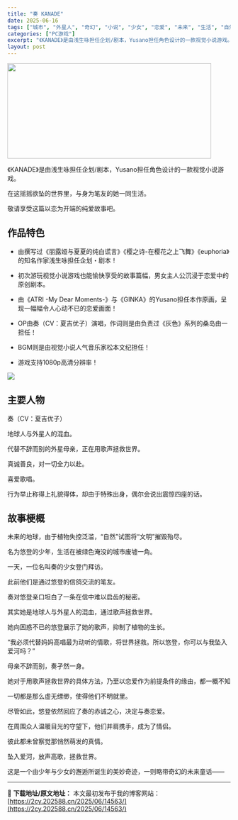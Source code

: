 ```yaml
---
title: "奏 KANADE"
date: 2025-06-16
tags: ["城市", "外星人", "奇幻", "小说", "少女", "恋爱", "未来", "生活", "自然", "视觉小说"]
categories: ["PC游戏"]
excerpt: "《KANADE》是由浅生咏担任企划/剧本，Yusano担任角色设计的一款视觉小说游戏。 在这摇摇欲坠的世界里，与身为笔友的她一同生活。 敬请享受这篇以恋为开端的纯爱故事吧。 作品特色 由撰写过《丽露娅与夏夏的纯白谎言》《樱之诗-在樱花之上飞舞》《euphoria》的知名作家浅生咏担任企划・剧本！ 初&hellip;"
layout: post
---
```


<img class="aligncenter size-full wp-image-14560" src="https://2cy.202588.cn/wp-content/uploads/2025/06/2025061612455382.webp" alt="" width="460" height="215" />
<p class="bb_paragraph">《KANADE》是由浅生咏担任企划/剧本，Yusano担任角色设计的一款视觉小说游戏。</p>
<p class="bb_paragraph">在这摇摇欲坠的世界里，与身为笔友的她一同生活。</p>
<p class="bb_paragraph">敬请享受这篇以恋为开端的纯爱故事吧。</p>

<h2 class="bb_tag">作品特色</h2>
<ul class="bb_ul">
 	<li>
<p class="bb_paragraph">由撰写过《丽露娅与夏夏的纯白谎言》《樱之诗-在樱花之上飞舞》《euphoria》的知名作家浅生咏担任企划・剧本！</p>
</li>
 	<li>
<p class="bb_paragraph">初次游玩视觉小说游戏也能愉快享受的故事篇幅，男女主人公沉浸于恋爱中的原创剧本。</p>
</li>
 	<li>
<p class="bb_paragraph">由《ATRI -My Dear Moments-》与《GINKA》的Yusano担任本作原画，呈现一幅幅令人心动不已的恋爱画面！</p>
</li>
 	<li>
<p class="bb_paragraph">OP由奏（CV：夏吉优子）演唱，作词则是由负责过《灰色》系列的桑岛由一担任！</p>
</li>
 	<li>
<p class="bb_paragraph">BGM则是由视觉小说人气音乐家松本文纪担任！</p>
</li>
 	<li>
<p class="bb_paragraph">游戏支持1080p高清分辨率！</p>
</li>
</ul>
<div class="bb_wide_img_ctn"><img class="bb_img" src="https://shared.fastly.steamstatic.com/store_item_assets/steam/apps/3104270/extras/KANADE_CN.gif?t=1749691257" /></div>
<h2 class="bb_tag">主要人物</h2>
<p class="bb_paragraph">奏（CV：夏吉优子）</p>
<p class="bb_paragraph">地球人与外星人的混血。</p>
<p class="bb_paragraph">代替不辞而别的外星母亲，正在用歌声拯救世界。</p>
<p class="bb_paragraph">真诚善良，对一切全力以赴。</p>
<p class="bb_paragraph">喜爱歌唱。</p>
<p class="bb_paragraph">行为举止称得上礼貌得体，却由于特殊出身，偶尔会说出震惊四座的话。</p>

<h2 class="bb_tag">故事梗概</h2>
<p class="bb_paragraph">未来的地球，由于植物失控泛滥，“自然”试图将“文明”摧毁殆尽。</p>
<p class="bb_paragraph">名为悠登的少年，生活在被绿色淹没的城市废墟一角。</p>
<p class="bb_paragraph">一天，一位名叫奏的少女登门拜访。</p>
<p class="bb_paragraph">此前他们是通过悠登的信鸽交流的笔友。</p>
<p class="bb_paragraph">奏对悠登亲口坦白了一条在信中难以启齿的秘密。</p>
<p class="bb_paragraph">其实她是地球人与外星人的混血，通过歌声拯救世界。</p>
<p class="bb_paragraph">她向困惑不已的悠登展示了她的歌声，抑制了植物的生长。</p>
<p class="bb_paragraph">“我必须代替妈妈高唱最为动听的情歌，将世界拯救。所以悠登，你可以与我坠入爱河吗？”</p>
<p class="bb_paragraph">母亲不辞而别，奏孑然一身。</p>
<p class="bb_paragraph">她对于用歌声拯救世界的具体方法，乃至以恋爱作为前提条件的缘由，都一概不知</p>
<p class="bb_paragraph">一切都是那么虚无缥缈，使得他们不明就里。</p>
<p class="bb_paragraph">尽管如此，悠登依然回应了奏的赤诚之心，决定与奏恋爱。</p>
<p class="bb_paragraph">在周围众人温暖目光的守望下，他们并肩携手，成为了情侣。</p>
<p class="bb_paragraph">彼此都未曾察觉那悄然萌发的真情。</p>
<p class="bb_paragraph">坠入爱河，放声高歌，拯救世界。</p>
<p class="bb_paragraph">这是一个由少年与少女的邂逅所诞生的美妙奇迹，一则略带奇幻的未来童话――</p>

---
📖 **下载地址/原文地址：** 本文最初发布于我的博客网站：[https://2cy.202588.cn/2025/06/14563/](https://2cy.202588.cn/2025/06/14563/)
